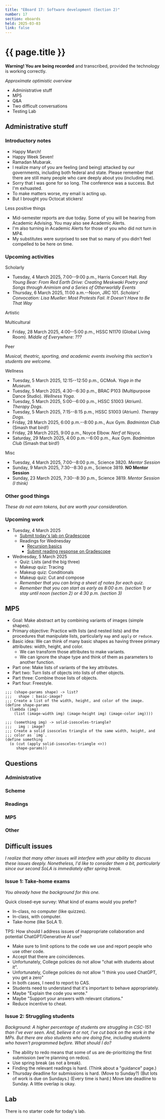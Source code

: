 ```yaml
---
title: "EBoard 17: Software development (Section 2)"
number: 17
section: eboards
held: 2025-03-03
link: false
---
```

# {{ page.title }}

**Warning! You are being recorded** and transcribed, provided the technology
is working correctly.

_Approximate optimistic overview_

* Administrative stuff
* MP5
* Q&A
* Two difficult conversations
* Testing Lab

Administrative stuff
--------------------

### Introductory notes

* Happy March!
* Happy Week Seven!
* Ramadan Mubarak.
* I realize many of you are feeling (and being) attacked by our governments,
  including both federal and state. Please remember that there are still
  many people who care deeply about you (including me).
* Sorry that I was gone for so long. The conference was a success. But I'm
  exhuasted.
* To make matters worse, my email is acting up.
* But I brought you Octocat stickers!

Less positive things

* Mid-semester reports are due today. Some of you will be hearing from 
  Academic Advising. You may also see Academic Alerts.
* I'm also turning in Academic Alerts for those of you who did not turn
  in MP4.
* My substitutes were surprised to see that so many of you didn't feel
  compelled to be here on time.

### Upcoming activities

Scholarly

* Tuesday, 4 March 2025, 7:00--9:00 p.m., Harris Concert Hall.
  _Ray Young Bear: From Red Earth Drive: Creating Meskwaki Poetry and 
   Songs through Animism and a Series of Otherworldly Events_
* Thursday, 6 March 2025, 11:00 a.m.--Noon, JRC 101.
  _Scholars' Convocation: Lisa Mueller:
   Most Protests Fail. It Doesn’t Have to Be That Way_

Artistic

Multicultural

* Friday, 28 March 2025, 4:00--5:00 p.m., HSSC N1170 (Global Living Room).
  _Middle of Everywhere: ???_ 

Peer

_Musical, theatric, sporting, and academic events involving this section's
students are welcome._

Wellness

* Tuesday, 5 March 2025, 12:15--12:50 p.m., GCMoA.
  _Yoga in the Museum_.
* Tuesday, 5 March 2025, 4:30--6:30 p.m., 
  BRAC P103 (Multipurpose Dance Studio).
  _Wellness Yoga_.
* Tuesday, 5 March 2025, 5:00--6:00 p.m., HSSC S1003 (Atrium).
  _Therapy Dogs_.
* Tuesday, 5 March 2025, 7:15--8:15 p.m., HSSC S1003 (Atrium).
  _Therapy Dogs_.
* Friday, 28 March 2025, 6:00 p.m.--8:00 p.m., Aux Gym.
  _Badminton Club_ (Smash that bird!)
* Friday, 28 March 2025, 9:00 p.m., Noyce Elbow.
  _Nerf at Noyce_.
* Saturday, 29 March 2025, 4:00 p.m.--6:00 p.m., Aux Gym.
  _Badminton Club_ (Smash that bird!)

Misc

* Tuesday, 4 March 2025, 7:00--8:00 p.m., Science 3820.
  _Mentor Session_
* Sunday, 9 March 2025, 7:30--8:30 p.m., Science 3819. 
  **NO Mentor Session**
* Sunday, 23 March 2025, 7:30--8:30 p.m., Science 3819. 
  _Mentor Session (I think)_

### Other good things

_These do not earn tokens, but are worth your consideration._

### Upcoming work

* Tuesday, 4 March 2025
    * [Submit today's lab on Gradescope](https://www.gradescope.com/courses/948769/assignments/5878751)
    * Readings for Wednesday
        * [Recursion basics](../readings/recursion-basics)
        * [Submit reading response on Gradescope](https://www.gradescope.com/courses/948769/assignments/5878749)
* Wednesday, 5 March 2025
    * Quiz: Lists (and the big three)
    * Makeup quiz: Tracing
    * Makeup quiz: Conditionals
    * Makeup quiz: Cut and compose
    * _Remember that you can bring a sheet of notes for each quiz._
    * _Remember that you can start as early as 8:00 a.m. (section 1) or
      stay until noon (section 2) or 4:30 p.m. (section 3)_

MP5
---

* Goal: Make abstract art by combining variants of images (simple shapes).
* Primary objective: Practice with lists (and nested lists) and the procedures
  that manipulate lists, particularly `map` and `apply` or `reduce`.
* Basic idea: We can think of many basic shapes as having threee
  primary attributes: width, height, and color.
    * We can transform those attributes to make variants.
    * We can ignore the shape type and think of them as parameters to
      another function.
* Part one: Make lists of variants of the key attributes.
* Part two: Turn lists of objects into lists of other objects.
* Part three: Combine those lists of objects.
* Part four: Freestyle.

```
;;; (shape-params shape) -> list?
;;;   shape : basic-image?
;;; Create a list of the width, height, and color of the image.
(define shape-params
  (lambda (img)
    (list (image-width img) (image-height img) (image-color img))))

;;; (something img) -> solid-isosceles-triangle?
;;;   img : image?
;;; Create a solid isosceles triangle of the same width, height, and
;;; color as `img`.
(define something 
  (o (cut (apply solid-isosceles-triangle <>)) 
     shape-params))
```

Questions
---------

### Administrative

### Scheme

### Readings

### MP5

### Other

Difficult issues
----------------

_I realize that many other issues will interfere with your ability to
discuss these issues deeply. Nonetheless, I'd like to consider them a
bit, particularly since our second SoLA is immediately after spring break._

### Issue 1: Take-home exams

_You already have the background for this one._

Quick closed-eye survey: What kind of exams would you prefer?

* In-class, no computer (like quizzes). 
* In-class, with computer. 
* Take-home (like SoLA 1).

TPS: How should I address issues of inappropriate collaboration and
potential ChatGPT/Generative AI use?

* Make sure to limit options to the code we use and report people who use
  other code.
* Accept that there are coincidences.
* Unfortunately, College policies do not allow "chat with students about it".
* Unfortunately, College policies do not allow "I think you used ChatGPT,
  you get a zero"
* In both cases, I need to report to CAS.
* Students need to understand that it's important to behave appropriately.
* Maybe "Explain the code you wrote."
* Maybe "Support your answers with relevant citations."
* Reduce incentive to cheat.

### Issue 2: Struggling students

_Background: A higher percentage of students are struggling in CSC-151
than I've ever seen. And, believe it or not, I've cut back on the work
in the MPs. But there are also students who are doing fine, including
students who haven't programmed before. What should I do?_

* The ability to redo means that some of us are de-prioritizing the first
  submission (we're planning on redos).
* Use spring break (as not a break).
* Finding the relevant readings is hard. (Think about a "guidance" page.)
* Thursday deadline for submissions is hard. (Move to Sunday?) (But
  lots of work is due on Sundays.) (Every time is hard.) Move late
  deadline to Sunday. A little overlap is okay.

Lab
---

There is no starter code for today's lab.
